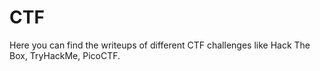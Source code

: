 # CTF
Here you can find the writeups of different CTF challenges like Hack The Box, TryHackMe, PicoCTF.
